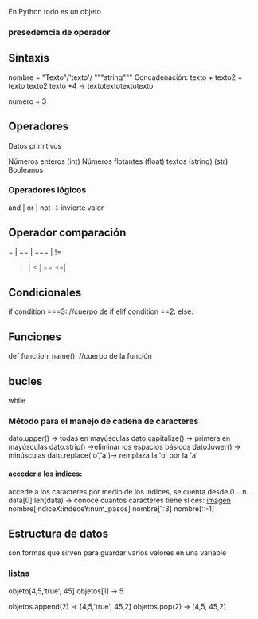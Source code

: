 En Python todo es un objeto

### presedemcia de operador

## Sintaxis
 nombre = "Texto"/'texto'/ """string"""
 Concadenación: texto + texto2 = texto texto2
 texto *4 -> textotextotextotexto

 numero = 3

## Operadores

Datos primitivos

Números enteros (int)
Números flotantes (float)
textos (string) (str)
Booleanos

### Operadores lógicos

and | or | not -> invierte valor

## Operador comparación

= | == | === | != 
> | < | >= <=| 


## Condicionales 
 if condition ===3:
    //cuerpo de if
elif condition ==2:
else:

## Funciones

def function_name():
   //cuerpo de la función

## bucles
while





### Método para el manejo de cadena de caracteres
dato.upper() -> todas en mayúsculas
dato.capitalize() -> primera en mayúsculas
dato.strip() ->eliminar los espacios básicos 
dato.lower() -> minúsculas
dato.replace('o','a')-> remplaza la 'o' por la 'a'
#### acceder a los indices: 
accede a los caracteres por medio de los indices, se cuenta desde 0 .. n..
data[0]
len(data) -> conoce cuantos caracteres tiene
slices:
[imagen](https://static.platzi.com/media/user_upload/PgD90-ee216f3b-53a9-4d08-9010-2c841df1441b.jpg)
 nombre[indiceX:indeceY:num_pasos]
 nombre[1:3]
 nombre[::-1]


 
## Estructura de datos
son formas que sirven para guardar varios valores en una variable

### listas

objeto[4,5,'true', 45]
objetos[1] -> 5

objetos.append(2) -> [4,5,'true', 45,2]
objetos.pop(2)    -> [4,5, 45,2]

